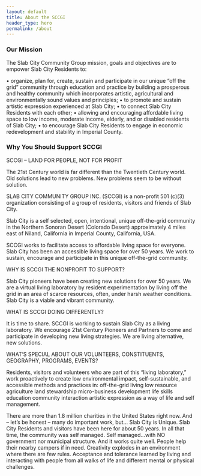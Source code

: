 ```yaml
---
layout: default
title: About the SCCGI
header_type: hero
permalink: /about
---
```


### Our Mission
The Slab City Community Group mission, goals and objectives are to empower Slab City Residents to:

• organize, plan for, create, sustain and participate in our unique “off the grid” community through education and practice by building a prosperous and healthy community which incorporates artistic, agricultural and environmentally sound values and principles;
• to promote and sustain artistic expression experienced at Slab City;
• to connect Slab City Residents with each other;
• allowing and encouraging affordable living space to low income, moderate income, elderly, and or disabled residents of Slab City;
• to encourage Slab City Residents to engage in economic redevelopment and stability in Imperial County.

### Why You Should Support SCCGI
SCCGI – LAND FOR PEOPLE, NOT FOR PROFIT

The 21st Century world is far different than the Twentieth Century world. Old solutions lead to new problems. New problems seem to be without solution.

SLAB CITY COMMUNITY GROUP INC. (SCCGI) is a non-profit 501 (c)(3) organization consisting of a group of residents, visitors and friends of Slab City.

Slab City is a self selected, open, intentional, unique off-the-grid community in the Northern Sonoran Desert (Colorado Desert) approximately 4 miles east of Niland, California in Imperial County, California, USA.

SCCGI works to facilitate access to affordable living space for everyone. Slab City has been an accessible living space for over 50 years. We work to sustain, encourage and participate in this unique off-the-grid community.

WHY IS SCCGI THE NONPROFIT TO SUPPORT?

Slab City pioneers have been creating new solutions for over 50 years. We are a virtual living laboratory by resident experimentation by living off the grid in an area of scarce resources, often, under harsh weather conditions. Slab City is a viable and vibrant community.

WHAT IS SCCGI DOING DIFFERENTLY?

It is time to share. SCCGI is working to sustain Slab City as a living laboratory. We encourage 21st Century Pioneers and Partners to come and participate in developing new living strategies. We are living alternative, new solutions.

WHAT’S SPECIAL ABOUT OUR VOLUNTEERS, CONSTITUENTS, GEOGRAPHY, PROGRAMS, EVENTS?

Residents, visitors and volunteers who are part of this “living laboratory,” work proactively to create low environmental impact, self-sustainable, and accessible methods and practices in: off-the-grid living low resource agriculture land stewardship micro-business development life skills education community interaction artistic expression as a way of life and self management.

There are more than 1.8 million charities in the United States right now. And – let’s be honest – many do important work, but… Slab City is Unique. Slab City Residents and visitors have been here for about 50 years. In all that time, the community was self managed. Self managed…with NO government nor municipal structure. And it works quite well. People help their nearby campers if in need. Creativity explodes in an environment where there are few rules. Acceptance and tolerance learned by living and interacting with people from all walks of life and different mental or physical challenges.

